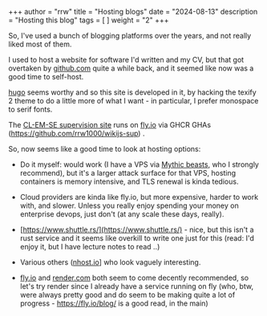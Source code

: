 +++
author = "rrw"
title = "Hosting blogs"
date = "2024-08-13"
description = "Hosting this blog"
tags = [ ]
weight = "2"
+++

So, I've used a bunch of blogging platforms over the years, and not
really liked most of them.

I used to host a website for software I'd written and my CV, but that
got overtaken by [github.com](https://github.com/rrw1000) quite a
while back, and it seemed like now was a good time to self-host.

[hugo](https://gohugo.io) seems worthy and so this site is developed
in it, by hacking the texify 2 theme to do a little more of what I
want - in particular, I prefer monospace to serif fonts.

The [CL-EM-SE supervision site](https://sup.rrw.me.uk/) runs on
[fly.io](https://fly.io) via GHCR GHAs
(https://github.com/rrw1000/wikijs-sup) .

So, now seems like a good time to look at hosting options:

 * Do it myself: would work (I have a VPS via [Mythic
   beasts](https://www.mythic-beasts.com/), who I strongly recommend),
   but it's a larger attack surface for that VPS, hosting containers
   is memory intensive, and TLS renewal is kinda tedious.

 * Cloud providers are kinda like fly.io, but more expensive, harder
   to work with, and slower. Unless you really enjoy spending your
   money on enterprise devops, just don't (at any scale these days,
   really).

 * [https://www.shuttle.rs/](https://www.shuttle.rs/) - nice, but this
   isn't a rust service and it seems like overkill to write one just
   for this (read: I'd enjoy it, but I have lecture notes to read ..)

 * Various others ([nhost.io](https://nhost.io)] who look vaguely
   interesting.

 * [fly.io](https://fly.io) and [render.com](https:://render.com) both
   seem to come decently recommended, so let's try render since I
   already have a service running on fly (who, btw, were always pretty
   good and do seem to be making quite a lot of progress -
   https://fly.io/blog/ is a good read, in the main)


